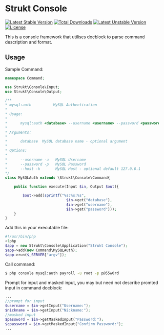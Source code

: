 Strukt Console
==============

[![Latest Stable Version](https://poser.pugx.org/strukt/console/v/stable)](https://packagist.org/packages/strukt/console)
[![Total Downloads](https://poser.pugx.org/strukt/console/downloads)](https://packagist.org/packages/strukt/console)
[![Latest Unstable Version](https://poser.pugx.org/strukt/console/v/unstable)](https://packagist.org/packages/strukt/console)
[![License](https://poser.pugx.org/strukt/console/license)](https://packagist.org/packages/strukt/console)

This is a console framework that utilises docblock to parse command description and format.

## Usage

Sample Command:

```php
namespace Command;

use Strukt\Console\Input;
use Strukt\Console\Output;

/**
* mysql:auth          MySQL Authentication
* 
* Usage:
*   
*      mysql:auth <database> --username <username> --password <password> [--host <127.0.0.1>]
*
* Arguments:
*
*      database  MySQL database name - optional argument
* 
* Options:
* 
*      --username -u   MySQL Username
*      --password -p   MySQL Password
*      --host -h       MySQL Host - optional default 127.0.0.1
*/
class MySQLAuth extends \Strukt\Console\Command{ 

	public function execute(Input $in, Output $out){

		$out->add(sprintf("%s:%s:%s", 
							$in->get("database"), 
							$in->get("username"), 
							$in->get("password")));
	}
}
```

Add this in your executable file:

```php
#!/usr/bin/php
<?php
$app = new Strukt\Console\Application("Strukt Console");
$app->add(new Command\MySQLAuth);
$app->run($_SERVER["argv"]);
```

Call command:

```sh
$ php console mysql:auth payroll -u root -p p@55w0rd
```

Prompt for input and masked input, you may but need not describe promted input 
in command docblock:

```php
...
//prompt for input
$username = $in->getInput("Username:");
$nickname = $in->getInput("Nickname:");
//masked input
$password = $in->getMaskedInput("Password:");
$cpassword = $in->getMaskedInput("Confirm Password:");
...
```
